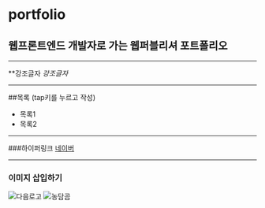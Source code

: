 # portfolio
## 웹프론트엔드 개발자로 가는 웹퍼블리셔 포트폴리오

---
**강조글자
_강조글자_

---

##목록 (tap키를 누르고 작성)
  - 목록1
  - 목록2

---

###하이퍼링크
[네이버](https://naver.com "링크 설명(title)을 작성하세요.")

---
### 이미지 삽입하기
![다음로고](https://upload.wikimedia.org/wikipedia/commons/thumb/4/44/Daum_communication_logo.svg/2560px-Daum_communication_logo.svg.png)
![농담곰](https://encrypted-tbn0.gstatic.com/images?q=tbn:ANd9GcTHw3Ut9VuWOuR2PYzJh9pC1NXOoOSnFc3ERg&usqp=CAU)
